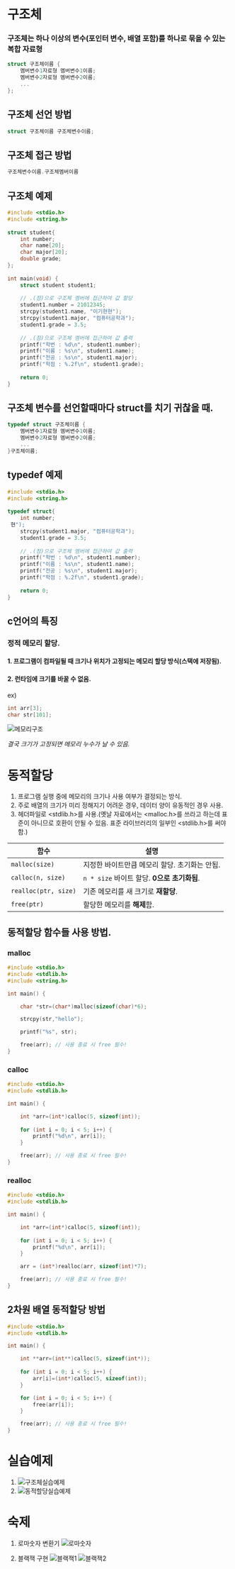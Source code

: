 # 구조체
### 구조체는 하나 이상의 변수(포인터 변수, 배열 포함)를 하나로 묶을 수 있는 복합 자료형
```c
struct 구조체이름 {
    멤버변수1자료형 멤버변수1이름;
    멤버변수2자료형 멤버변수2이름;
    ...
};
```

## 구조체 선언 방법
```c
struct 구조체이름 구조체변수이름;
```
## 구조체 접근 방법
```c
구조체변수이름.구조체멤버이름
```

## 구조체 예제
```c
#include <stdio.h>
#include <string.h>
 
struct student{
    int number;
    char name[20];
    char major[20];
    double grade;
};
 
int main(void) {
    struct student student1;
 
    // .(점)으로 구조체 멤버에 접근하여 값 할당
    student1.number = 21012345;
    strcpy(student1.name, "이기현현");
    strcpy(student1.major, "컴퓨터공학과");
    student1.grade = 3.5;
 
    // .(점)으로 구조체 멤버에 접근하여 값 출력
    printf("학번 : %d\n", student1.number);
    printf("이름 : %s\n", student1.name);
    printf("전공 : %s\n", student1.major);
    printf("학점 : %.2f\n", student1.grade);
 
    return 0;
}
```
## 구조체 변수를 선언할때마다 struct를 치기 귀찮을 때.
```c
typedef struct 구조체이름 {
    멤버변수1자료형 멤버변수1이름;
    멤버변수2자료형 멤버변수2이름;
    ...
}구조체이름;
```

## typedef 예제
```c
#include <stdio.h>
#include <string.h>
 
typedef struct{
    int number;
 현");
    strcpy(student1.major, "컴퓨터공학과");
    student1.grade = 3.5;
 
    // .(점)으로 구조체 멤버에 접근하여 값 출력
    printf("학번 : %d\n", student1.number);
    printf("이름 : %s\n", student1.name);
    printf("전공 : %s\n", student1.major);
    printf("학점 : %.2f\n", student1.grade);
 
    return 0;
}
```

## c언어의 특징
### 정적 메모리 할당.
#### 1. 프로그램이 컴파일될 때 크기나 위치가 고정되는 메모리 할당 방식(스택에 저장됨).
#### 2. 런타임에 크기를 바꿀 수 없음.
ex)  
```c
int arr[3];
char str[101];
```
![메모리구조](https://raw.githubusercontent.com/2025-Tutoring-KW/image/refs/heads/main/%EB%A9%94%EB%AA%A8%EB%A6%AC%EA%B5%AC%EC%A1%B0.png) 

 *결국 크기가 고정되면 메모리 누수가 날 수 있음.*


# 동적할당
1. 프로그램 실행 중에 메모리의 크기나 사용 여부가 결정되는 방식.
2. 주로 배열의 크기가 미리 정해지기 어려운 경우, 데이터 양이 유동적인 경우 사용.
3. 헤더파일로 <stdlib.h>를 사용.(옛날 자료에서는 <malloc.h>를 쓰라고 하는데 표준이 아니므로 호환이 안될 수 있음. 표준 라이브러리의 일부인  <stdlib.h>를 써야함.)

| 함수 | 설명 |
|------|------|
| `malloc(size)` | 지정한 바이트만큼 메모리 할당. 초기화는 안됨. |
| `calloc(n, size)` | `n * size` 바이트 할당. **0으로 초기화됨**. |
| `realloc(ptr, size)` | 기존 메모리를 새 크기로 **재할당**. |
| `free(ptr)` | 할당한 메모리를 **해제**함. |

## 동적할당 함수들 사용 방법.
### malloc
```c
#include <stdio.h>
#include <stdlib.h>
#include <string.h>

int main() {

    char *str=(char*)malloc(sizeof(char)*6);

    strcpy(str,"hello");

    printf("%s", str);

    free(arr); // 사용 종료 시 free 필수!
}
```
### calloc
```c
#include <stdio.h>
#include <stdlib.h>

int main() {

    int *arr=(int*)calloc(5, sizeof(int));
    
    for (int i = 0; i < 5; i++) {
        printf("%d\n", arr[i]);
    }

    free(arr); // 사용 종료 시 free 필수!
}
```
### realloc
```c
#include <stdio.h>
#include <stdlib.h>

int main() {

    int *arr=(int*)calloc(5, sizeof(int));
    
    for (int i = 0; i < 5; i++) {
        printf("%d\n", arr[i]);
    }

    arr = (int*)realloc(arr, sizeof(int)*7);

    free(arr); // 사용 종료 시 free 필수!
}
```

## 2차원 배열 동적할당 방법
```c
#include <stdio.h>
#include <stdlib.h>

int main() {

    int **arr=(int**)calloc(5, sizeof(int*));
    
    for (int i = 0; i < 5; i++) {
        arr[i]=(int*)calloc(5, sizeof(int));
    }

    for (int i = 0; i < 5; i++) {
        free(arr[i]);
    }

    free(arr); // 사용 종료 시 free 필수!
}

```
# 실습예제
1. ![구조체실습예제](https://raw.githubusercontent.com/2025-Tutoring-KW/image/refs/heads/main/%EA%B5%AC%EC%A1%B0%EC%B2%B4%EC%8B%A4%EC%8A%B5%EC%98%88%EC%A0%9C.png)
2. ![동적할당실습예제](https://raw.githubusercontent.com/2025-Tutoring-KW/image/refs/heads/main/%EB%8F%99%EC%A0%81%ED%95%A0%EB%8B%B9%EC%8B%A4%EC%8A%B5%EC%98%88%EC%A0%9C.png)

# 숙제
1. 로마숫자 변환기
   ![로마숫자](https://github.com/2025-Tutoring-KW/image/blob/main/%EB%A1%9C%EB%A7%88%EC%88%AB%EC%9E%90.png)
  
2. 블랙잭 구현
   ![블랙잭1](https://raw.githubusercontent.com/2025-Tutoring-KW/image/refs/heads/main/%EB%B8%94%EB%9E%99%EC%9E%AD1.png)
   ![블랙잭2](https://raw.githubusercontent.com/2025-Tutoring-KW/image/refs/heads/main/%EB%B8%94%EB%9E%99%EC%9E%AD2.png)

